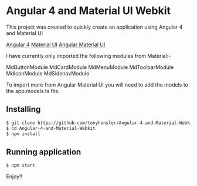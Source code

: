 # Angular 4 and Material UI Webkit

This project was created to quickly create an application using Angular 4 and Material UI

[Angular 4](https://angular.io/)
[Material UI](https://material.io/)
[Angular Material UI](https://material.angular.io/)

I have currently only imported the following modules from Material:-

MdButtonModule
MdCardModule
MdMenuModule
MdToolbarModule
MdIconModule
MdSidenavModule

To import more from Angular Material UI you will need to add the models to the app.models.ts file.

## Installing

```bash
$ git clone https://github.com/tonyhensler/Angular-4-and-Material-Webkit.git
$ cd Angular-4-and-Material-Webkit
$ npm install
```

## Running application

```bash
$ npm start
```

Enjoy!!